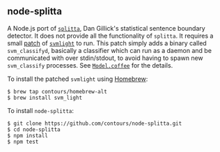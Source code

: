 node-splitta
------------

A Node.js port of [`splitta`](http://code.google.com/p/splitta/), Dan
Gillick's statistical sentence boundary detector. It does not provide
all the functionality of `splitta`. It requires a small
[patch](https://github.com/contours/homebrew-alt/blob/master/svm_light.rb#L20-L125)
of [`svmlight`](http://svmlight.joachims.org/) to run. This patch
simply adds a binary called `svm_classifyd`, basically a classifier
which can run as a daemon and be communicated with over stdin/stdout,
to avoid having to spawn new `svm_classify` processes. See
[`Model.coffee`](src/Model.coffee) for the details.

To install the patched `svmlight` using [Homebrew](http://brew.sh/):

    $ brew tap contours/homebrew-alt
    $ brew install svm_light

To install `node-splitta`:

    $ git clone https://github.com/contours/node-splitta.git
    $ cd node-splitta
    $ npm install
    $ npm test 

